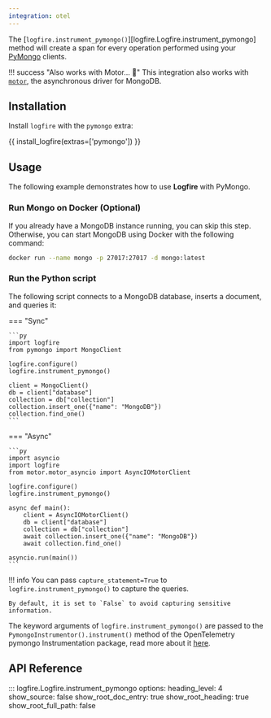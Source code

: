 ```yaml
---
integration: otel
---
```


The [`logfire.instrument_pymongo()`][logfire.Logfire.instrument_pymongo] method will create a span for every operation performed using your [PyMongo][pymongo] clients.

!!! success "Also works with Motor... 🚗"
    This integration also works with [`motor`](https://motor.readthedocs.io/en/stable/), the asynchronous driver for MongoDB.

## Installation

Install `logfire` with the `pymongo` extra:

{{ install_logfire(extras=['pymongo']) }}

## Usage

The following example demonstrates how to use **Logfire** with PyMongo.

### Run Mongo on Docker (Optional)

If you already have a MongoDB instance running, you can skip this step.
Otherwise, you can start MongoDB using Docker with the following command:

```bash
docker run --name mongo -p 27017:27017 -d mongo:latest
```

### Run the Python script

The following script connects to a MongoDB database, inserts a document, and queries it:

=== "Sync"

    ```py
    import logfire
    from pymongo import MongoClient

    logfire.configure()
    logfire.instrument_pymongo()

    client = MongoClient()
    db = client["database"]
    collection = db["collection"]
    collection.insert_one({"name": "MongoDB"})
    collection.find_one()
    ```

=== "Async"

    ```py
    import asyncio
    import logfire
    from motor.motor_asyncio import AsyncIOMotorClient

    logfire.configure()
    logfire.instrument_pymongo()

    async def main():
        client = AsyncIOMotorClient()
        db = client["database"]
        collection = db["collection"]
        await collection.insert_one({"name": "MongoDB"})
        await collection.find_one()

    asyncio.run(main())
    ```

!!! info
    You can pass `capture_statement=True` to `logfire.instrument_pymongo()` to capture the queries.

    By default, it is set to `False` to avoid capturing sensitive information.

The keyword arguments of `logfire.instrument_pymongo()` are passed to the `PymongoInstrumentor().instrument()` method of the OpenTelemetry pymongo Instrumentation package, read more about it [here][opentelemetry-pymongo].

## API Reference

::: logfire.Logfire.instrument_pymongo
    options:
        heading_level: 4
        show_source: false
        show_root_doc_entry: true
        show_root_heading: true
        show_root_full_path: false

[pymongo]: https://pymongo.readthedocs.io/en/stable/
[opentelemetry-pymongo]: https://opentelemetry-python-contrib.readthedocs.io/en/latest/instrumentation/pymongo/pymongo.html
